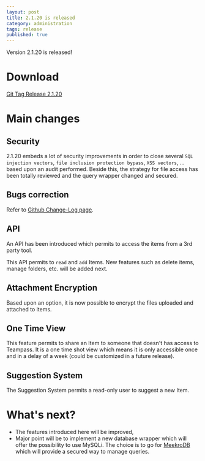 ```yaml
---
layout: post
title: 2.1.20 is released
category: administration
tags: release
published: true
---
```



<p class="message">
    Version 2.1.20 is released!
</p>
<span class="linkmore"></span>

# Download

[Git Tag Release 2.1.20](https://github.com/nilsteampassnet/TeamPass/releases/tag/2.1.20)

# Main changes

## Security

2.1.20 embeds a lot of security improvements in order to close several `SQL injection vectors`, `file inclusion protection bypass`, `XSS vectors`, ... based upon an audit performed.
Beside this, the strategy for file access has been totally reviewed and the query wrapper changed and secured.

## Bugs correction

Refer to [Github Change-Log page](https://github.com/nilsteampassnet/TeamPass/releases/tag/2.1.20).

## API

An API has been introduced which permits to access the items from a 3rd party tool.

This API permits to `read` and `add` Items. New features such as delete items, manage folders, etc. will be added next.

## Attachment Encryption

Based upon an option, it is now possible to encrypt the files uploaded and attached to items.

## One Time View

This feature permits to share an Item to someone that doesn't has access to Teampass. It is a one time shot view which means it is only accessible once and in a delay of a week (could be customized in a future release).

## Suggestion System

The Suggestion System permits a read-only user to suggest a new Item.

# What's next?

* The features introduced here will be improved, 
* Major point will be to implement a new database wrapper which will offer the possibility to use MySQLi. The choice is to go for [MeekroDB](http://www.meekro.com/) which will provide a secured way to manage queries.
